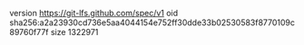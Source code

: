 version https://git-lfs.github.com/spec/v1
oid sha256:a2a23930cd736e5aa4044154e752ff30dde33b02530583f8770109c89760f77f
size 1322971
